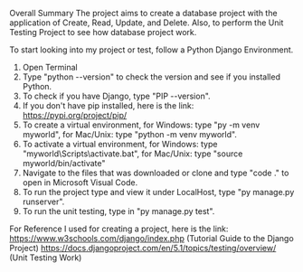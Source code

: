 Overall Summary
The project aims to create a database project with the application of Create, Read, Update, and Delete. Also, to perform the Unit Testing Project to see how database project work.

To start looking into my project or test, follow a Python Django Environment.
  1. Open Terminal
  2. Type "python --version" to check the version and see if you installed Python.
  3. To check if you have Django, type "PIP --version".
  4. If you don't have pip installed, here is the link: https://pypi.org/project/pip/
  5. To create a virtual environment, for Windows: type "py -m venv myworld", for Mac/Unix: type "python -m venv myworld".
  6. To activate a virtual environment, for Windows: type "myworld\Scripts\activate.bat", for Mac/Unix: type "source myworld/bin/activate"
  7. Navigate to the files that was downloaded or clone and type "code ." to open in Microsoft Visual Code.
  8. To run the project type and view it under LocalHost, type "py manage.py runserver".
  9. To run the unit testing, type in "py manage.py test".





For Reference I used for creating a project, here is the link:
https://www.w3schools.com/django/index.php (Tutorial Guide to the Django Project)
https://docs.djangoproject.com/en/5.1/topics/testing/overview/ (Unit Testing Work)
